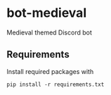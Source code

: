 # bot-medieval
Medieval themed Discord bot

## Requirements
Install required packages with
```
pip install -r requirements.txt
```
